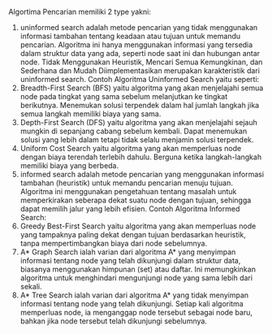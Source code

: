 Algortima Pencarian memiliki 2 type yakni:
1. uninformed search adalah metode pencarian yang tidak menggunakan informasi tambahan tentang keadaan atau tujuan untuk memandu pencarian. Algoritma ini hanya menggunakan informasi yang tersedia dalam struktur data yang ada, seperti node saat ini dan hubungan antar node.
Tidak Menggunakan Heuristik, Mencari Semua Kemungkinan, dan Sederhana dan Mudah Diimplementasikan merupakan karakteristik dari uninformed search. Contoh Algoritma Uninformed Search yaitu seperti:
  1. Breadth-First Search (BFS) yaitu algoritma yang akan menjelajahi semua node pada tingkat yang sama sebelum melanjutkan ke tingkat berikutnya. Menemukan solusi terpendek 
     dalam hal jumlah langkah jika semua langkah memiliki biaya yang sama.
  2. Depth-First Search (DFS) yaitu algoritma yang akan menjelajahi sejauh mungkin di sepanjang cabang sebelum kembali. Dapat menemukan solusi yang lebih dalam tetapi tidak 
     selalu menjamin solusi terpendek.
  3. Uniform Cost Search yaitu algoritma yang akan memperluas node dengan biaya terendah terlebih dahulu. Berguna ketika langkah-langkah memiliki biaya yang berbeda.
2. informed search adalah metode pencarian yang menggunakan informasi tambahan (heuristik) untuk memandu pencarian menuju tujuan. Algoritma ini menggunakan pengetahuan tentang masalah untuk memperkirakan seberapa dekat suatu node dengan tujuan, sehingga dapat memilih jalur yang lebih efisien.
Contoh Algoritma Informed Search:
  1. Greedy Best-First Search yaitu algoritma yang akan memperluas node yang tampaknya paling dekat dengan tujuan berdasarkan heuristik, tanpa mempertimbangkan biaya dari node 
     sebelumnya.
  2. A* Graph Search ialah varian dari algoritma A* yang menyimpan informasi tentang node yang telah dikunjungi dalam struktur data, biasanya menggunakan himpunan (set) atau 
     daftar. Ini memungkinkan algoritma untuk menghindari mengunjungi node yang sama lebih dari sekali.
  3. A* Tree Search ialah varian dari algoritma A* yang tidak menyimpan informasi tentang node yang telah dikunjungi. Setiap kali algoritma memperluas node, ia menganggap 
     node tersebut sebagai node baru, bahkan jika node tersebut telah dikunjungi sebelumnya.

